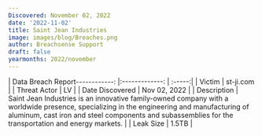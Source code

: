 ```yaml
---
Discovered: November 02, 2022
date: '2022-11-02'
title: Saint Jean Industries
image: images/blog/Breaches.png
author: Breachsense Support
draft: false
yearmonths: 2022/november
---
```


| Data Breach Report------------:     |:-------------:    | :-----:|
| Victim      | st-ji.com      | 
| Threat Actor      | LV      | 
| Date Discovered      | Nov 02, 2022      | 
| Description      | Saint Jean Industries is an innovative family-owned company with a worldwide presence, specializing in the engineering and manufacturing of aluminum, cast iron and steel components and subassemblies for the transportation and energy markets.      | 
| Leak Size      | 1.5TB      | 

